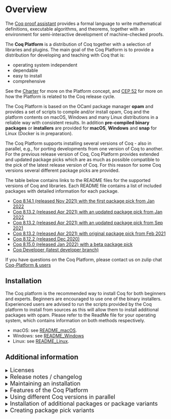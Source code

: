 # Overview

The [Coq proof assistant](https://coq.inria.fr) provides a formal language
to write mathematical definitions, executable algorithms, and theorems, together
with an environment for semi-interactive development of machine-checked proofs.

The **Coq Platform** is a distribution of Coq together with a selection of
libraries and plugins. The main goal of the Coq Platform is to provide a
distribution for developing and teaching with Coq that is:

- operating system independent
- dependable
- easy to install
- comprehensive

See the [Charter](charter.md) for more on the Platform concept, and
[CEP 52](https://github.com/coq/ceps/blob/master/text/052-platform-release-cycle.md)
for more on how the Platform is related to the Coq release cycle.

The Coq Platform is based on the OCaml package manager **opam** and provides a set
of scripts to compile and/or install opam, Coq and the platform contents on macOS,
Windows and many Linux distributions in a reliable way with consistent results.
In addition **pre-compiled binary packages** or **installers** are provided for **macOS**,
**Windows** and **snap** for Linux (Docker is in preparation).

The Coq Platform supports installing several versions of Coq - also in parallel,
e.g., for porting developments from one version of Coq to another. For the
previous release version of Coq, Coq Platform provides extended and updated
package picks which are as much as possible compatible to the pick of the latest
release version of Coq. For this reason for some Coq versions several different
package picks are provided.

The table below contains links to the README files for the supported versions
of Coq and libraries. Each README file contains a list of included packages with
detailed information for each package.

- [Coq 8.14.1 (released Nov 2021) with the first package pick from Jan 2022](doc/README~8.14~2022.01.md)
- [Coq 8.13.2 (released Apr 2021) with an updated package pick from Jan 2022](doc/README~8.13~2022.01.md)
- [Coq 8.13.2 (released Apr 2021) with an updated package pick from Sep 2021](doc/README~8.13~2021.09.md)
- [Coq 8.13.2 (released Apr 2021) with original package pick from Feb 2021](doc/README~8.13~2021.02.md)
- [Coq 8.12.2 (released Dec 2020)](doc/README~8.12.md)
- [Coq 8.15.0 (released Jan 2022) with a beta package pick](doc/README~8.15~beta1.md)
- [Coq Developer (latest developer branch)](doc/README~dev.md)

If you have questions on the Coq Platform, please contact us on zulip chat [Coq-Platform & users](https://coq.zulipchat.com/#narrow/stream/250632-Coq-Platform.20devs.20.26.20users)

## Installation

The Coq platform is the recommended way to install Coq for both beginners and experts.
Beginners are encouraged to use one of the binary installers. Experienced users are advised to run the scripts provided by the Coq platform to install from sources as this will allow them to install additional packages with opam.
Please refer to the ReadMe file for your operating system, which contains information on both methods respectively.

- macOS: see [README_macOS](doc/README_macOS.md).
- Windows: see [README_Windows](doc/README_Windows.md)
- Linux: see [README_Linux](doc/README_Linux.md).

## Additional information

<details><summary><font size="+1">Licenses</font></summary>

The Coq Platform setup scripts and the selection of package recipes and patches are licensed Creative Commons CC0.
This license does **not** apply to the packages installed by the Coq Platform.
The README files linked above provide license information for each package.
This information is also available as .CSV files here [doc](doc).
Please note that the license information is obtained from opam.
The Coq Platform team does no double check this information.

</details>

<details><summary><font size="+1">Release notes / changelog</font></summary>

## Changes in 2022.01.0

- release package pick for Coq 8.14.0 + updated mostly compatible package pick for Coq 8.13.2
- beta package pick for Coq 8.15.0
- added coq-hammer (not on Windows) including the provers `z3` and `eprover`
- added prime number certificate generator `coq-coqprime-generator` including `gmp-ecm`
- disabled QuickChick on Windows (it did not really work on Windows - we try to make it work in the next release)

## Changes in 2021.09.0

- support for multiple versions of Coq (currently 8.12.2, 8.13.2, 8.14+rc1, dev)
- parallel installation of several versions of Coq is possible - each version creates a separate opam switch
- new substantially extended package pick for Coq 8.13.2 (the original pick from 2021.02 is also available)
- new beta pick for Coq 8.14+rc1 - as close as possible to the updated pick for Coq 8.13.2

## Changes in 2021.02.2

- support for opam 2.1.0 (which integrates the opam system dependency manager *depext* - this needed a few adjustments)
- fix issues with Cygwin binutils
- various minor fixes for the snap package (support gappa, clightgen, ...)
- various minor fixes to the Windows installer (add icon for CoqIDE, ...)
- minor cleanup and improvements of the Coq Platform scripts
- the versions of provided Coq packages are identical to 2021.09.0

## Changes in 2021.02.1

- added DMG package / installer for macOS
- Coq and CoqIDE update to version 8.13.2 (bugfix release)
- VST updated to version 2.7.1 (bugfix release)
- new package `coq-hott` *The Homotopy Type Theory library*

</details>

<details><summary><font size="+1">Maintaining an installation</font></summary>

It is **not** recommended to `opam upgrage` a Coq Platform opam switch, although this is possible.
The Coq Platform script does not pin any packages - not even Coq.
It just requests to install a specific version, so `opam upgrage` might change a lot of packages
and you end up with something which is no longer an "official" Coq Platform.

Instead it is recommended to wait for the next release of Coq Platform and install it, which will create a new opam switch -
or if you use a binary installer on macOS or Windows, you can choose a different installation folder.
This also has the advantage that you still have the Coq Platform version you have been working with so far available,
which is useful in case you need to port some proofs from the older to the new version - which might happen.
You can remove the opam switch or uninstall an installed Coq Platform as soon as you no longer need it.

In general the Coq Platform team recommends to use the concept of opam switches generously.
If you want to do experiments, create a new switch following the instructions for creating Coq Platform package pick variants below.
You can easily switch between opam switches and do tests.
Also if you follow the package pick variants approach, you can easily share your setup with other people just by sharing the Coq Platform package pick file you created.
A Coq Platform switch requires between 1 and 3 GByte of disk space.
The current Coq 8.13.2 distribution requires 2.3 GByte on macOS.

</details>

<details><summary><font size="+1">Features of the Coq Platform</font></summary>

- fully opam based, also on Windows
- single script call to install system dependencies, opam (if not there), a fresh opam switch and the Coq Platform
- interactive (well, script based) guidance of the user through the few parameters
- one unified setup script for Windows, macOS and Linux with few operating system dependent sections only
- for Windows there is an additional wrapper batch script to setup Cygwin as build and working environment
- for Windows there is in addition a classic Windows installer mostly intended for quick installation by beginners
- for macOS a signed (but currently not yet notarized) DMG package is provided, also mostly intended for beginners
- for Linux snap packages are provided via the Snap Store
- it is easy to build variants of the provided installers with modified content
- it is supported to install several versions of Coq in parallel - each will create a separate opam switch - this is intended e.g. for porting Coq developments from older versions of Coq
- system prerequisites are installed using opam depext in a system independent manner
- the script should be fairly robust and safe - it will immediately abort on all errors not explicitly handled
- the script can be restarted if it fails - e.g because of internet or memory issues - it will not redo things it already did

</details>

<details><summary><font size="+1">Using different Coq versions in parallel</font></summary>

Especially for porting projects from an older to a newer version of Coq, Coq Platform supports to install several Coq versions in parallel.
You can also use a Coq version from a previous version of Coq Platform in parallel with a Coq version from a newer version of Coq Platform.
Each Coq version you install via the Coq Platform scripts will create a separate opam switch.

You can list the available switches with:
```
~$ opam switch
#   switch                                   compiler                    description
    __coq-platform.2022.01.0~8.12            ocaml-base-compiler.4.10.2  __coq-platform.2022.01.0~8.12
    __coq-platform.2022.01.0~8.13~2021.02    ocaml-base-compiler.4.10.2  __coq-platform.2022.01.0~8.13~2021.02
    __coq-platform.2022.01.0~8.13~2021.09    ocaml-base-compiler.4.10.2  __coq-platform.2022.01.0~8.13~2021.09
    __coq-platform.2022.01.0~8.13~2022.01    ocaml-base-compiler.4.10.2  __coq-platform.2022.01.0~8.13~2022.01
    __coq-platform.2022.01.0~8.14~2022.01    ocaml-base-compiler.4.10.2  __coq-platform.2022.01.0~8.14~2022.01
    __coq-platform.2022.01.0~8.15~beta1   ocaml-base-compiler.4.10.2  __coq-platform.2022.01.0~8.15~beta1
->  __coq-platform.2022.01.0~dev             ocaml-base-compiler.4.10.2  __coq-platform.2022.01.0~dev
```

You can select the opam switch for **all shells** with e.g.:
```
~$ opam switch __coq-platform.2021.09.0~8.14+beta2
```

You can select the opam switch for **just the current shell** with e.g.:
```
eval $(opam config env --set-switch --switch __coq-platform.2021.09.0~8.13)
```

So you can easily open two separate shell windows, select different opam switches and start e.g. two CoqIDE instances to step through the same file with two different versions of Coq.

</details>

<details><summary><font size="+1">Installation of additional packages or package variants</font></summary>

## CompCert and VST variants

For some packages, notably CompCert and VST (the Princeton tool-chain for verification of C code), exist various variants.

By default the 64 bit variant of CompCert and the 64 bit variant of VST are installed.

You can install the 32 bit variants in addition any time later by issuing `opam install` commands, e.g.
```
opam install coq-compcert-32.3.9
opam install coq-vst-32.2.8
```
Please note that since both variants can be installed in parallel, only one, the 64 bit variant, is immediately available to Coq
without -Q and -R options.
If you want to work with the 32 bit variants, please use these options in your Coq project:
```
-Q $(coqc -where)/../coq-variant/compcert32/compcert compcert
-Q $(coqc -where)/../coq-variant/VST32/VST VST
```

**Important note:** CompCert is **not** free / open source software, but may be used for research and evaluation purposes.
Please clarify the license at [CompCert License](https://github.com/AbsInt/CompCert/blob/master/LICENSE).

## Installation of other packages

- On Windows open a shell with `C:\<your_coq_platform_cygwin_path>\cygwin.bat`.
- On Linux or macOS open a shell in the usual way.
- Run the command `opam switch` which will show the list of available switches:
    ```
    ~$ opam switch
    #   switch                                   compiler                    description
        __coq-platform.2022.01.0~8.12            ocaml-base-compiler.4.10.2  __coq-platform.2022.01.0~8.12
        __coq-platform.2022.01.0~8.13~2021.02    ocaml-base-compiler.4.10.2  __coq-platform.2022.01.0~8.13~2021.02
        __coq-platform.2022.01.0~8.13~2021.09    ocaml-base-compiler.4.10.2  __coq-platform.2022.01.0~8.13~2021.09
        __coq-platform.2022.01.0~8.13~2022.01    ocaml-base-compiler.4.10.2  __coq-platform.2022.01.0~8.13~2022.01
        __coq-platform.2022.01.0~8.14~2022.01    ocaml-base-compiler.4.10.2  __coq-platform.2022.01.0~8.14~2022.01
        __coq-platform.2022.01.0~8.15~beta1   ocaml-base-compiler.4.10.2  __coq-platform.2022.01.0~8.15~beta1
    ->  __coq-platform.2022.01.0~dev             ocaml-base-compiler.4.10.2  __coq-platform.2022.01.0~dev
    ```
- Choose the switch you want to change with this command (example):
    ```
    opam switch __coq-platform.2022.01.0~8.14~2022.01
    eval $(opam env)
    ```
- You can find packages with `opam list --all | grep "some keyword"`.
- You can show the description and further details on a package with `opam show "package"`.
- Install additional packages with `opam install "package"`.
- You can find some additional information on managing Coq installation with opam at [Install Coq with opam](https://coq.inria.fr/opam-using.html).

</details>

<details><summary><font size="+1">Creating package pick variants</font></summary>

It is an intended use case of the Coq Platform to create custom variants, e.g.
for projects or lectures, by creating additional files in the [package_picks](package_picks)
folder.

The scripts for creating binary packages and installers should be able to
handle such variants, so that it should be easy to create a custom installer
e.g. for a lecture.

A few notes on the process:

- Create a new file in the [package_picks](package_picks) folder by copying one of the existing files as template.
- Add or remove packages or change package versions according to your requirements.
- You should include specific versions for all packages to get a reproducible result.
  The opam database changes daily and unless you specify a version for each package you get different results and possibly the build will fail.
- In case you want to include pre release packages, which don't have a published opam package as yet, you can add opam packages in the folders under [opam](opam).
  opam packages in thes folder take precedence over packages from the published repositories.
- You can set the variable `COQ_PLATFORM_USE_DEV_REPOSITORY` in the header of the package pick file to `Y` in case you want to include the public and local `extra-dev` opam repositories in the opam package search.
- **Please always change the opam switch name**, that is the variable `COQ_PLATFORM_PACKAGE_PICK_POSTFIX`!
- The scripts for creating binary packages/installers for macOS, Windows and snap are in the specific system sub folders:
  - **macOS**: (macos/create_installer_macos.sh)
  - **Windows**: (windows/create_installer_windows.sh)
  - **snap**: (linux/create_snapcraft_yaml.sh)
  - the macOS and Windows script are intended to be run locally and require that the specific Coq Platform version has been installed and that **the opam switch is selected**,
    but the CI actions also create the installers for macOS and Windows.
  - the snap package is intended to be created via a CI action - see (linux/snap/github_actions/README.md)
  - the scripts don't take required parameters (some have debug parameters)

A note on debugging `Sorry, no solution found: there seems to be a problem with your request.`: this happens mostly in a parallel build, when you request e.g. package versions which have incompatible dependencies. The best way to debug this is to set in [coq_platform_make.sh](https://github.com/coq/platform/blob/0895c3cc0d69837ed7a80d882d4348d90e4a609a/coq_platform_make.sh#L22) `export OPAMYES=0` and then do a sequential build (select 's' when the scripts asks). opam will stop then whenever additional dependencies need to be installed and especially if the version of an already installed packages needs to be changed.

If you have issues, please contact us on zulip chat [Coq-Platform & users](https://coq.zulipchat.com/#narrow/stream/250632-Coq-Platform.20devs.20.26.20users)
